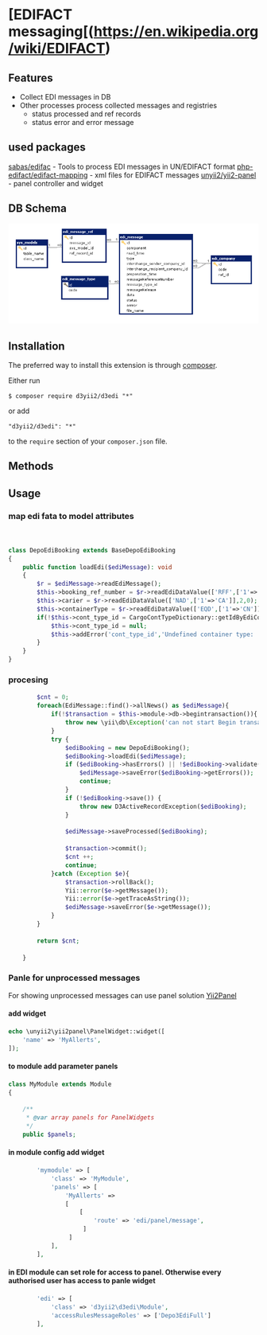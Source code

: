 # [EDIFACT messaging[(https://en.wikipedia.org/wiki/EDIFACT) 


## Features
 - Collect EDI messages in DB
 - Other processes process collected messages and registries
   * status processed and ref records
   * status error and error message 

## used packages 
[sabas/edifac](https://github.com/php-edifact/edifact) - Tools to process EDI messages in UN/EDIFACT format
[php-edifact/edifact-mapping](https://github.com/php-edifact/edifact-mapping) -  xml files for EDIFACT messages
[unyii2/yii2-panel](https://github.com/unyii2/yii2-panel) - panel controller and widget 

## DB Schema
![DB Schema](/doc/DbSchema.png) 


## Installation

The preferred way to install this extension is through [composer](http://getcomposer.org/download/).

Either run

```
$ composer require d3yii2/d3edi "*"
```

or add

```
"d3yii2/d3edi": "*"
```

to the `require` section of your `composer.json` file.


## Methods


## Usage
### map edi fata to model attributes

```php


class DepoEdiBooking extends BaseDepoEdiBooking
{
    public function loadEdi($ediMessage): void
    {
        $r = $ediMessage->readEdiMessage();
        $this->booking_ref_number = $r->readEdiDataValue(['RFF',['1'=>'BN']],1,0);
        $this->carier = $r->readEdiDataValue(['NAD',['1'=>'CA']],2,0);
        $this->containerType = $r->readEdiDataValue(['EQD',['1'=>'CN']],3,0);
        if(!$this->cont_type_id = CargoContTypeDictionary::getIdByEdiCode($containerType)){
            $this->cont_type_id = null;
            $this->addError('cont_type_id','Undefined container type: ' . $containerType);
        }
    }
}


````
### procesing

```php
        $cnt = 0;
        foreach(EdiMessage::find()->allNews() as $ediMessage){
            if(!$transaction = $this->module->db->begintransaction()){
                throw new \yii\db\Exception('can not start Begin transaction');
            }
            try {
                $ediBooking = new DepoEdiBooking();
                $ediBooking->loadEdi($ediMessage);
                if ($ediBooking->hasErrors() || !$ediBooking->validate()) {
                    $ediMessage->saveError($ediBooking->getErrors());
                    continue;
                }
                if (!$ediBooking->save()) {
                    throw new D3ActiveRecordException($ediBooking);
                }

                $ediMessage->saveProcessed($ediBooking);

                $transaction->commit();
                $cnt ++;
                continue;
            }catch (Exception $e){
                $transaction->rollBack();
                Yii::error($e->getMessage());
                Yii::error($e->getTraceAsString());
                $ediMessage->saveError($e->getMessage());
            }
        }

        return $cnt;

    }

```

### Panle for unprocessed messages

 For showing unprocessed messages can use panel solution [Yii2Panel](https://github.com/unyii2/yii2-panel)
 
#### add widget
```php 
echo \unyii2\yii2panel\PanelWidget::widget([
    'name' => 'MyAllerts',
]);
```

#### to module add parameter panels
```php 
class MyModule extends Module
{
    
    /**
     * @var array panels for PanelWidgets
     */
    public $panels;
```

#### in module config add widget
```php 
        'mymodule' => [
            'class' => 'MyModule',
            'panels' => [
                'MyAllerts' =>
                [
                    [
                        'route' => 'edi/panel/message',
                     ]
                 ]
            ],
        ],
```

#### in EDI module can set role for access to panel. Otherwise every authorised user has access to panle widget

```php
        'edi' => [
            'class' => 'd3yii2\d3edi\Module',
            'accessRulesMessageRoles' => ['Depo3EdiFull']
        ],
```
